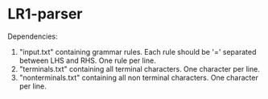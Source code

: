 # LR1-parser

Dependencies:

1. "input.txt" containing grammar rules. Each rule should be '=' separated between LHS and RHS. One rule per line.
2. "terminals.txt" containing all terminal characters. One character per line.
3. "nonterminals.txt" containing all non terminal characters. One character per line.

